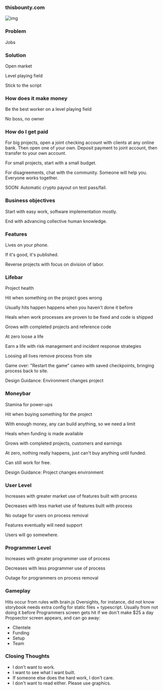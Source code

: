 ### thisbounty.com

![img](https://user-images.githubusercontent.com/1377758/81486044-1eb4de00-9220-11ea-9dd0-35d151056d01.png)

### Problem

Jobs

### Solution

Open market

Level playing field

Stick to the script

### How does it make money

Be the best worker on a level playing field

No boss, no owner

### How do I get paid

For big projects, open a joint checking account with clients at any online bank. Then open one of your own. Deposit payment to joint account, then transfer to your own account.

For small projects, start with a small budget.

For disagreements, chat with the community. Someone will help you. Everyone works together.

SOON: Automatic crypto payout on test pass/fail.

### Business objectives

Start with easy work, software implementation mostly.

End with advancing collective human knowledge.

### Features

Lives on your phone.

If it's good, it's published.

Reverse projects with focus on division of labor.

### Lifebar

Project health

Hit when something on the project goes wrong

Usually hits happen happens when you haven't done it before

Heals when work processes are proven to be fixed and code is shipped

Grows with completed projects and reference code

At zero loose a life

Earn a life with risk management and incident response strategies

Loosing all lives remove process from site

Game over: "Restart the game" cameo with saved checkpoints, bringing process back to site.

Design Guidance: Environment changes project

### Moneybar

Stamina for power-ups

Hit when buying something for the project

With enough money, any can build anything, so we need a limit

Heals when funding is made available

Grows with completed projects, customers and earnings

At zero, nothing really happens, just can't buy anything until funded.

Can still work for free.

Design Guidance: Project changes environment

### User Level

Increases with greater market use of features built with process

Decreases with less market use of features built with process

No outage for users on process removal

Features eventually will need support

Users will go somewhere.

### Programmer Level

Increases with greater programmer use of process

Decreases with less programmer use of process

Outage for programmers on process removal

### Gameplay

Hits occur from rules with brain.js
Oversights, for instance, did not know storybook needs extra config for static files + typescript. Usually from not doing it before
Programmers screen gets hit if we don't make \$25 a day
Propsector screen appears, and can go away:

- Clientele
- Funding
- Setup
- Team

### Closing Thoughts

- I don't want to work.
- I want to see what I want built.
- If someone else does the hard work, I don't care.
- I don't want to read either. Please use graphics.
